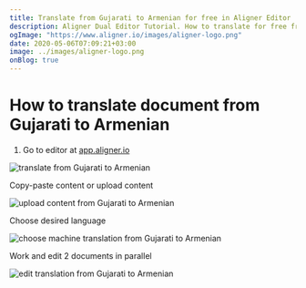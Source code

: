 ```yaml
---
title: Translate from Gujarati to Armenian for free in Aligner Editor
description: Aligner Dual Editor Tutorial. How to translate for free from Gujarati to Armenian. Aligner is multilingual document management platform. 
ogImage: "https://www.aligner.io/images/aligner-logo.png"
date: 2020-05-06T07:09:21+03:00
image: ../images/aligner-logo.png
onBlog: true
---
```


# How to translate document from Gujarati to Armenian

1. Go to editor at [app.aligner.io](https://app.aligner.io "Aligner App web page")

![translate from Gujarati to Armenian](../aligner-blank-editor.png "translate from Gujarati to Armenian")

Copy-paste content or upload content

![upload content from Gujarati to Armenian](../aligner-uploaded-document.png "upload content from Gujarati to Armenian")

Choose desired language

![choose machine translation from Gujarati to Armenian](../aligner-language-dropdown.png "choose machine translation from Gujarati to Armenian")

Work and edit 2 documents in parallel

![edit translation from Gujarati to Armenian](../aligner-double-sitded-editor.png "edit translation from Gujarati to Armenian")

